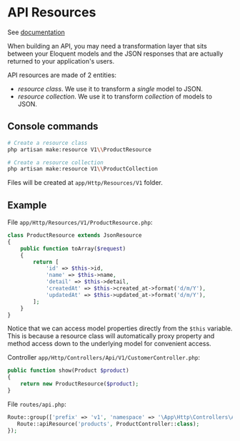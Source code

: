 # API Resources

See [documentation](https://laravel.com/docs/master/eloquent-resources)

When building an API, you may need a transformation layer that sits between your 
Eloquent models and the JSON responses that are actually returned to your application's users.

API resources are made of 2 entities: 

- *resource class*. We use it to transform a *single* model to JSON.
- *resource collection*. We use it to transform *collection* of models to JSON.

## Console commands

```bash
# Create a resource class
php artisan make:resource V1\\ProductResource

# Create a resource collection
php artisan make:resource V1\\ProductCollection
```
Files will be created at `app/Http/Resources/V1` folder.

## Example

File `app/Http/Resources/V1/ProductResource.php`:

```php
class ProductResource extends JsonResource
{
    public function toArray($request)
    {
        return [
            'id' => $this->id,
            'name' => $this->name,
            'detail' => $this->detail,
            'createdAt' => $this->created_at->format('d/m/Y'),
            'updatedAt' => $this->updated_at->format('d/m/Y'),
        ];
    }
}
```

Notice that we can access model properties directly from the `$this` variable. 
This is because a resource class will automatically 
proxy property and method access down to the underlying model for convenient access.

Controller `app/Http/Controllers/Api/V1/CustomerController.php`:

```php
public function show(Product $product)
{
    return new ProductResource($product);
}
```

File `routes/api.php`:

```php
Route::group(['prefix' => 'v1', 'namespace' => '\App\Http\Controllers\Api\V1'], function() {
   Route::apiResource('products', ProductController::class);
});
```
